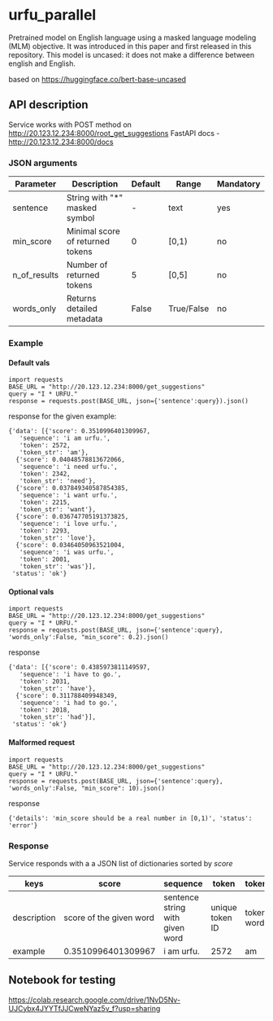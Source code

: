 # urfu_parallel

Pretrained model on English language using a masked language modeling (MLM) objective. It was introduced in this paper and first released in this repository. This model is uncased: it does not make a difference between english and English.

based on https://huggingface.co/bert-base-uncased




## API description

Service works with POST method on http://20.123.12.234:8000/root_get_suggestions
FastAPI docs - http://20.123.12.234:8000/docs

### JSON arguments

Parameter|Description|Default|Range|Mandatory|
|-|-|-|-|-|
sentence| String with "*" masked symbol| - | text| yes|
min_score| Minimal score of returned tokens| 0 | [0,1) | no |
n_of_results| Number of returned tokens| 5 | [0,5] |no |
words_only| Returns detailed metadata| False| True/False| no


### Example

#### Default vals

```
import requests
BASE_URL = "http://20.123.12.234:8000/get_suggestions"
query = "I * URFU."
response = requests.post(BASE_URL, json={'sentence':query}).json()
```
response for the given example:

```
{'data': [{'score': 0.3510996401309967,
   'sequence': 'i am urfu.',
   'token': 2572,
   'token_str': 'am'},
  {'score': 0.04048578813672066,
   'sequence': 'i need urfu.',
   'token': 2342,
   'token_str': 'need'},
  {'score': 0.037849340587854385,
   'sequence': 'i want urfu.',
   'token': 2215,
   'token_str': 'want'},
  {'score': 0.036747705191373825,
   'sequence': 'i love urfu.',
   'token': 2293,
   'token_str': 'love'},
  {'score': 0.03464050963521004,
   'sequence': 'i was urfu.',
   'token': 2001,
   'token_str': 'was'}],
 'status': 'ok'}
  ```

#### Optional vals

```
import requests
BASE_URL = "http://20.123.12.234:8000/get_suggestions"
query = "I * URFU."
response = requests.post(BASE_URL, json={'sentence':query}, 'words_only':False, "min_score": 0.2).json()
```
response
```
{'data': [{'score': 0.4385973811149597,
   'sequence': 'i have to go.',
   'token': 2031,
   'token_str': 'have'},
  {'score': 0.311788409948349,
   'sequence': 'i had to go.',
   'token': 2018,
   'token_str': 'had'}],
 'status': 'ok'}
```

#### Malformed request

```
import requests
BASE_URL = "http://20.123.12.234:8000/get_suggestions"
query = "I * URFU."
response = requests.post(BASE_URL, json={'sentence':query}, 'words_only':False, "min_score": 10).json()
```
response
```
{'details': 'min_score should be a real number in [0,1)', 'status': 'error'}
```



### Response

Service responds with a a JSON list of dictionaries sorted by *score*

keys|score|sequence|token|token_str|
|-|-|-|-|-|
description|score of the given word|sentence string with given word|unique token ID|token word|
example|0.3510996401309967|i am urfu.|2572|am|

## Notebook for testing

https://colab.research.google.com/drive/1NvD5Nv-UJCybx4JYYTfJJCweNYaz5v_f?usp=sharing
